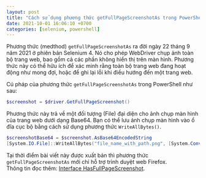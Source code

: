```yaml
---
layout: post
title: "Cách sử dụng phương thức getFullPageScreenshotAs trong PowerShell"
date: 2021-10-01 16:06:10 +0700
categories: [selenium, powershell]
---
```


Phương thức (medthod) `getFullPageScreenshotAs` ra đời ngày 22 tháng 9 năm 2021 ở phiên bản Selenium 4. Nó cho phép WebDriver chụp ảnh toàn bộ trang web, bao gồm cả các phần không hiển thị trên màn hình. Phương thức này có thể hữu ích để xác minh rằng toàn bộ trang web đang hoạt động như mong đợi, hoặc để ghi lại lỗi khi điều hướng đến một trang web.  

Cú pháp của phương thức `getFullPageScreenshotAs` trong PowerShell như sau:
```powershell
$screenshot = $driver.GetFullPageScreenshot()
```  

Phương thức này trả về một đối tượng (File) đại diện cho ảnh chụp màn hình của trang web dưới dạng Base64. Bạn có thể lưu ảnh chụp màn hình vào ổ đĩa cục bộ bằng cách sử dụng phương thức `WriteAllBytes()`.
```powershell
$screenshotBase64 = $screenshot.AsBase64EncodedString
[System.IO.File]::WriteAllBytes("file_name_with_path.png", [System.Convert]::FromBase64String($screenshotBase64))
```  

Tại thời điểm bài viết này được xuất bản thì phương thức `getFullPageScreenshotAs` mới chỉ hỗ trợ trình duyệt web Firefox.  
Thông tin đọc thêm: [Interface HasFullPageScreenshot](https://www.selenium.dev/selenium/docs/api/java/org/openqa/selenium/firefox/HasFullPageScreenshot.html#getFullPageScreenshotAs(org.openqa.selenium.OutputType)).
